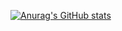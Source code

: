 [![Anurag's GitHub stats](https://github-readme-stats.vercel.app/api?username=v1xohay)](https://github.com/anuraghazra/github-readme-stats)
